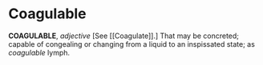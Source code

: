 # Coagulable

**COAGULABLE**, _adjective_ \[See [[Coagulate]].\] That may be concreted; capable of congealing or changing from a liquid to an inspissated state; as _coagulable_ lymph.